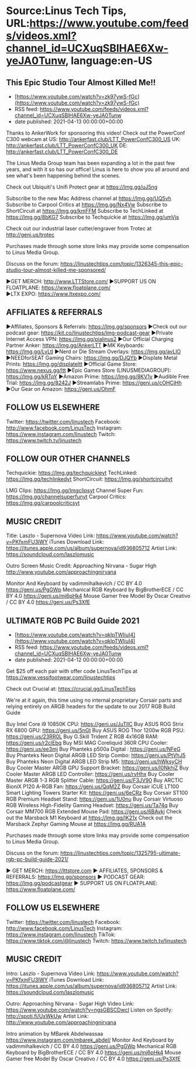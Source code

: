 # Source:Linus Tech Tips, URL:https://www.youtube.com/feeds/videos.xml?channel_id=UCXuqSBlHAE6Xw-yeJA0Tunw, language:en-US

## This Epic Studio Tour Almost Killed Me!!
 - [https://www.youtube.com/watch?v=zk97ywS-fGc](https://www.youtube.com/watch?v=zk97ywS-fGc)
 - RSS feed: https://www.youtube.com/feeds/videos.xml?channel_id=UCXuqSBlHAE6Xw-yeJA0Tunw
 - date published: 2021-04-13 00:00:00+00:00

Thanks to AnkerWork for sponsoring this video! Check out the PowerConf C300 webcam at US: http://ankerfast.club/LTT_PowerConfC300_US UK: http://ankerfast.club/LTT_PowerConfC300_UK 
DE: http://ankerfast.club/LTT_PowerConfC300_DE

The Linus Media Group team has been expanding a lot in the past few years, and with it so has our office! Linus is here to show you all around and see what's been happening behind the scenes.

Check out Ubiquiti's Unifi Protect gear at https://lmg.gg/uJ5ng

Subscribe to the new Mac Address channel at https://lmg.gg/UQ5vh
Subscribe to Carpool Critics at https://lmg.gg/Nx4Vw
Subscribe to ShortCircuit at https://lmg.gg/kmFFM
Subscribe to TechLinked at https://lmg.gg/8bKG7
Subscribe to Techquickie at https://lmg.gg/umVjs

Check out our industrial laser cutter/engraver from Trotec at http://geni.us/trotec

Purchases made through some store links may provide some compensation to Linus Media Group.

Discuss on the forum: https://linustechtips.com/topic/1326345-this-epic-studio-tour-almost-killed-me-sponsored/

►GET MERCH: http://www.LTTStore.com/
►SUPPORT US ON FLOATPLANE: https://www.floatplane.com/  
►LTX EXPO: https://www.ltxexpo.com/   

AFFILIATES & REFERRALS
---------------------------------------------------
►Affiliates, Sponsors & Referrals: https://lmg.gg/sponsors
►Check out our podcast gear: https://kit.co/linustechtips/lmg-podcast-gear
►Private Internet Access VPN: https://lmg.gg/pialinus2
►Our Official Charging Partner Anker: https://lmg.gg/AnkerLTT
►MK Keyboards: https://lmg.gg/LyLtl
►Nerd or Die Stream Overlays: https://lmg.gg/avLlO
►NEEDforSEAT Gaming Chairs: https://lmg.gg/DJQYb
►Displate Metal Prints: https://lmg.gg/displateltt
►Official Game Store: https://www.nexus.gg/ltt
►Epic Games Store (LINUSMEDIAGROUP): https://lmg.gg/kRTpY
►Amazon Prime: https://lmg.gg/8KV1v
►Audible Free Trial: https://lmg.gg/8242J
►Streamlabs Prime: https://geni.us/cOHCiHh
►Our Gear on Amazon: https://geni.us/OhmF

FOLLOW US ELSEWHERE
---------------------------------------------------  
Twitter: https://twitter.com/linustech
Facebook: http://www.facebook.com/LinusTech
Instagram: https://www.instagram.com/linustech
Twitch: https://www.twitch.tv/linustech

FOLLOW OUR OTHER CHANNELS
---------------------------------------------------  
Techquickie: https://lmg.gg/techquickieyt
TechLinked: https://lmg.gg/techlinkedyt
ShortCircuit: https://lmg.gg/shortcircuityt

LMG Clips: https://lmg.gg/lmgclipsyt
Channel Super Fun: https://lmg.gg/channelsuperfunyt
Carpool Critics: https://lmg.gg/carpoolcriticsyt

MUSIC CREDIT
---------------------------------------------------  
Title: Laszlo - Supernova
Video Link: https://www.youtube.com/watch?v=PKfxmFU3lWY
iTunes Download Link: https://itunes.apple.com/us/album/supernova/id936805712
Artist Link: https://soundcloud.com/laszlomusic

Outro Screen Music Credit: Approaching Nirvana - Sugar High http://www.youtube.com/approachingnirvana

Monitor And Keyboard by vadimmihalkevich / CC BY 4.0  https://geni.us/PgGWp
Mechanical RGB Keyboard by BigBrotherECE / CC BY 4.0 https://geni.us/mj6pHk4
Mouse Gamer free Model By Oscar Creativo / CC BY 4.0 https://geni.us/Ps3XfE

## ULTIMATE RGB PC Build Guide 2021
 - [https://www.youtube.com/watch?v=qkIpTWIiuI4](https://www.youtube.com/watch?v=qkIpTWIiuI4)
 - RSS feed: https://www.youtube.com/feeds/videos.xml?channel_id=UCXuqSBlHAE6Xw-yeJA0Tunw
 - date published: 2021-04-12 00:00:00+00:00

Get $25 off each pair with offer code LinusTechTips at https://www.vessifootwear.com/linustechtips

Check out Crucial at: https://crucial.gg/LinusTechTips

We're at it again, this time using no internal proprietary Corsair parts and relying entirely on ARGB headers for the update to our 2017 RGB Build Guide


Buy Intel Core i9 10850K CPU: https://geni.us/JuTllC
Buy ASUS ROG Strix RX 6800 GPU: https://geni.us/5nGt
Buy ASUS ROG Thor 1200w RGB PSU: https://geni.us/23RR0L
Buy G.Skill Trident Z RGB 4x16GB RAM: https://geni.us/r2clEbq
Buy MSI MAG Coreliquid 360R CPU Cooler: https://geni.us/ee3mj
Buy Phanteks p500a Digital : https://geni.us/NFeG
Buy Phanteks Neon Digital ARGB LED Strip Combo: https://geni.us/PtVhJ5
Buy Phanteks Neon Digital ARGB LED Strip M5: https://geni.us/hWksyCH
Buy Cooler Master ARGB GPU Support Bracket: https://geni.us/I0NkhjZ
Buy Cooler Master ARGB LED Controller: https://geni.us/rvHhx
Buy Cooler Master ARGB 1-3 RGB Splitter Cable: https://geni.us/F3JV90
Buy ARCTIC BioniX P120 A-RGB Fan: https://geni.us/QqM2Z
Buy Corsair iCUE LT100 Smart Lighting Towers Starter Kit: https://geni.us/6eCRz
Buy Corsair ST100 RGB Premium Headset Stand: https://geni.us/1U0nu
Buy Corsair Virtuoso RGB Wireless High-Fidelity Gaming Headset: https://geni.us/Ta74q
Buy Corsair MM700 RGB Extended Mouse Pad: https://geni.us/6BAvkj
Check out the Marsback M1 Keyboard at https://lmg.gg/lK21x
Check out the Marsback Zephyr Gaming Mouse at https://lmg.gg/RUA1A

Purchases made through some store links may provide some compensation to Linus Media Group.

Discuss on the forum: https://linustechtips.com/topic/1325795-ultimate-rgb-pc-build-guide-2021/

► GET MERCH: https://lttstore.com
► AFFILIATES, SPONSORS & REFERRALS: https://lmg.gg/sponsors
► PODCAST GEAR: https://lmg.gg/podcastgear
► SUPPORT US ON FLOATPLANE: https://www.floatplane.com/

FOLLOW US ELSEWHERE
---------------------------------------------------  
Twitter: https://twitter.com/linustech
Facebook: http://www.facebook.com/LinusTech
Instagram: https://www.instagram.com/linustech
TikTok: https://www.tiktok.com/@linustech
Twitch: https://www.twitch.tv/linustech

MUSIC CREDIT
---------------------------------------------------
Intro: Laszlo - Supernova
Video Link: https://www.youtube.com/watch?v=PKfxmFU3lWY
iTunes Download Link: https://itunes.apple.com/us/album/supernova/id936805712
Artist Link: https://soundcloud.com/laszlomusic

Outro: Approaching Nirvana - Sugar High
Video Link: https://www.youtube.com/watch?v=ngsGBSCDwcI
Listen on Spotify: http://spoti.fi/UxWkUw
Artist Link: http://www.youtube.com/approachingnirvana

Intro animation by MBarek Abdelwassaa https://www.instagram.com/mbarek_abdel/
Monitor And Keyboard by vadimmihalkevich / CC BY 4.0  https://geni.us/PgGWp
Mechanical RGB Keyboard by BigBrotherECE / CC BY 4.0 https://geni.us/mj6pHk4
Mouse Gamer free Model By Oscar Creativo / CC BY 4.0 https://geni.us/Ps3XfE

